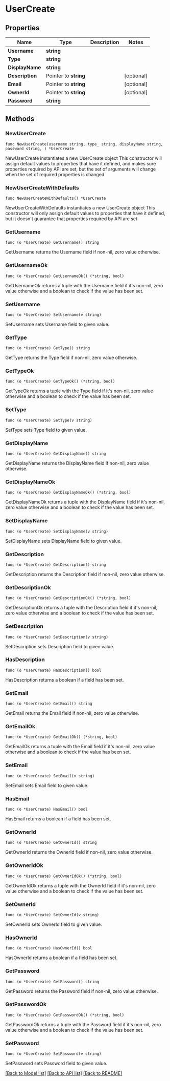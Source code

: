 # UserCreate

## Properties

Name | Type | Description | Notes
------------ | ------------- | ------------- | -------------
**Username** | **string** |  | 
**Type** | **string** |  | 
**DisplayName** | **string** |  | 
**Description** | Pointer to **string** |  | [optional] 
**Email** | Pointer to **string** |  | [optional] 
**OwnerId** | Pointer to **string** |  | [optional] 
**Password** | **string** |  | 

## Methods

### NewUserCreate

`func NewUserCreate(username string, type_ string, displayName string, password string, ) *UserCreate`

NewUserCreate instantiates a new UserCreate object
This constructor will assign default values to properties that have it defined,
and makes sure properties required by API are set, but the set of arguments
will change when the set of required properties is changed

### NewUserCreateWithDefaults

`func NewUserCreateWithDefaults() *UserCreate`

NewUserCreateWithDefaults instantiates a new UserCreate object
This constructor will only assign default values to properties that have it defined,
but it doesn't guarantee that properties required by API are set

### GetUsername

`func (o *UserCreate) GetUsername() string`

GetUsername returns the Username field if non-nil, zero value otherwise.

### GetUsernameOk

`func (o *UserCreate) GetUsernameOk() (*string, bool)`

GetUsernameOk returns a tuple with the Username field if it's non-nil, zero value otherwise
and a boolean to check if the value has been set.

### SetUsername

`func (o *UserCreate) SetUsername(v string)`

SetUsername sets Username field to given value.


### GetType

`func (o *UserCreate) GetType() string`

GetType returns the Type field if non-nil, zero value otherwise.

### GetTypeOk

`func (o *UserCreate) GetTypeOk() (*string, bool)`

GetTypeOk returns a tuple with the Type field if it's non-nil, zero value otherwise
and a boolean to check if the value has been set.

### SetType

`func (o *UserCreate) SetType(v string)`

SetType sets Type field to given value.


### GetDisplayName

`func (o *UserCreate) GetDisplayName() string`

GetDisplayName returns the DisplayName field if non-nil, zero value otherwise.

### GetDisplayNameOk

`func (o *UserCreate) GetDisplayNameOk() (*string, bool)`

GetDisplayNameOk returns a tuple with the DisplayName field if it's non-nil, zero value otherwise
and a boolean to check if the value has been set.

### SetDisplayName

`func (o *UserCreate) SetDisplayName(v string)`

SetDisplayName sets DisplayName field to given value.


### GetDescription

`func (o *UserCreate) GetDescription() string`

GetDescription returns the Description field if non-nil, zero value otherwise.

### GetDescriptionOk

`func (o *UserCreate) GetDescriptionOk() (*string, bool)`

GetDescriptionOk returns a tuple with the Description field if it's non-nil, zero value otherwise
and a boolean to check if the value has been set.

### SetDescription

`func (o *UserCreate) SetDescription(v string)`

SetDescription sets Description field to given value.

### HasDescription

`func (o *UserCreate) HasDescription() bool`

HasDescription returns a boolean if a field has been set.

### GetEmail

`func (o *UserCreate) GetEmail() string`

GetEmail returns the Email field if non-nil, zero value otherwise.

### GetEmailOk

`func (o *UserCreate) GetEmailOk() (*string, bool)`

GetEmailOk returns a tuple with the Email field if it's non-nil, zero value otherwise
and a boolean to check if the value has been set.

### SetEmail

`func (o *UserCreate) SetEmail(v string)`

SetEmail sets Email field to given value.

### HasEmail

`func (o *UserCreate) HasEmail() bool`

HasEmail returns a boolean if a field has been set.

### GetOwnerId

`func (o *UserCreate) GetOwnerId() string`

GetOwnerId returns the OwnerId field if non-nil, zero value otherwise.

### GetOwnerIdOk

`func (o *UserCreate) GetOwnerIdOk() (*string, bool)`

GetOwnerIdOk returns a tuple with the OwnerId field if it's non-nil, zero value otherwise
and a boolean to check if the value has been set.

### SetOwnerId

`func (o *UserCreate) SetOwnerId(v string)`

SetOwnerId sets OwnerId field to given value.

### HasOwnerId

`func (o *UserCreate) HasOwnerId() bool`

HasOwnerId returns a boolean if a field has been set.

### GetPassword

`func (o *UserCreate) GetPassword() string`

GetPassword returns the Password field if non-nil, zero value otherwise.

### GetPasswordOk

`func (o *UserCreate) GetPasswordOk() (*string, bool)`

GetPasswordOk returns a tuple with the Password field if it's non-nil, zero value otherwise
and a boolean to check if the value has been set.

### SetPassword

`func (o *UserCreate) SetPassword(v string)`

SetPassword sets Password field to given value.



[[Back to Model list]](../README.md#documentation-for-models) [[Back to API list]](../README.md#documentation-for-api-endpoints) [[Back to README]](../README.md)


